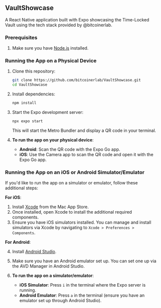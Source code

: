 ## VaultShowcase

A React Native application built with Expo showcasing the Time-Locked Vault using the tech stack provided by @bitcoinerlab.

### Prerequisites

1. Make sure you have [Node.js](https://nodejs.org/) installed.

### Running the App on a Physical Device

1. Clone this repository:
    ```bash
    git clone https://github.com/bitcoinerlab/VaultShowcase.git
    cd VaultShowcase
    ```

2. Install dependencies:
    ```bash
    npm install
    ```

3. Start the Expo development server:
    ```bash
    npx expo start
    ```

    This will start the Metro Bundler and display a QR code in your terminal.

4. **To run the app on your physical device**:
    - **Android**: Scan the QR code with the Expo Go app.
    - **iOS**: Use the Camera app to scan the QR code and open it with the Expo Go app.

### Running the App on an iOS or Android Simulator/Emulator

If you'd like to run the app on a simulator or emulator, follow these additional steps:

**For iOS**:

1. Install [Xcode](https://apps.apple.com/app/xcode/id497799835) from the Mac App Store.
2. Once installed, open Xcode to install the additional required components.
3. Ensure you have iOS simulators installed. You can manage and install simulators via Xcode by navigating to `Xcode > Preferences > Components`.

**For Android**:

4. Install [Android Studio](https://developer.android.com/studio).
5. Make sure you have an Android emulator set up. You can set one up via the AVD Manager in Android Studio.

6. **To run the app on a simulator/emulator**:
    - **iOS Simulator**: Press `i` in the terminal where the Expo server is running.
    - **Android Emulator**: Press `a` in the terminal (ensure you have an emulator set up through Android Studio).
